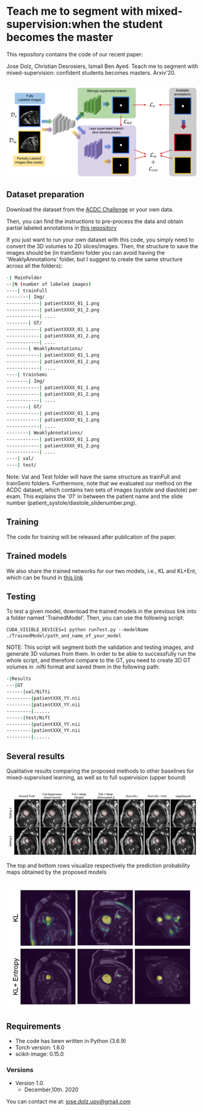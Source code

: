 # Teach me to segment with mixed-supervision:when the student becomes the master

This repository contains the code of our recent paper: 

Jose Dolz, Christian Desrosiers, Ismail Ben Ayed. Teach me to segment with mixed-supervision: confident students becomes masters. Arxiv'20.


<br>
<img src="https://github.com/josedolz/MSL-student-becomes-master/blob/master/Images/IPMI-2021.png" />
<br>



## Dataset preparation

Download the dataset from the [ACDC Challenge](https://www.creatis.insa-lyon.fr/Challenge/acdc/) or your own data.

Then, you can find the instructions to pre-process the data and obtain partial labeled annotations in [this repository](https://github.com/LIVIAETS/SizeLoss_WSS)



If you just want to run your own dataset with this code, you simply need to convert the 3D volumes to 2D slices/images. Then, the structure to save the images should be (in trainSemi folder you can avoid having the 'WeaklyAnnotations' folder, but I suggest to create the same structure across all the folders):

```bash  
-| MainFolder
--|N (number of labeled images)
----| trainFull
--------| Img/
------------| patientXXXX_01_1.png
------------| patientXXXX_01_2.png
------------| ....
--------| GT/
------------| patientXXXX_01_1.png
------------| patientXXXX_01_2.png
------------| ....
--------| WeaklyAnnotations/
------------| patientXXXX_01_1.png
------------| patientXXXX_01_2.png
------------| ....
----| trainSemi
--------| Img/
------------| patientXXXX_01_1.png
------------| patientXXXX_01_2.png
------------| ....
--------| GT/
------------| patientXXXX_01_1.png
------------| patientXXXX_01_2.png
------------| ....
--------| WeaklyAnnotations/
------------| patientXXXX_01_1.png
------------| patientXXXX_01_2.png
------------| ....
----| val/
----| test/
```

Note: Val and Test folder will have the same structure as trainFull and trainSemi folders. Furthermore, note that we evaluated our method on the ACDC dataset, which contains two sets of images (systole and diastole) per exam. This explains the '_01_' in between the patient name and the slide number (patient_systole/diastole_slidenumber.png).

  
## Training 

The code for training will be released after publication of the paper.

## Trained models

We also share the trained networks for our two models, i.e., KL and KL+Ent, which can be found in [this link](https://drive.google.com/drive/folders/1CtyaAcg_-8zIxzzIcnuxD35iGbvEs52q?usp=sharing)


## Testing 

To test a given model, download the trained models in the previous link into a folder named 'TrainedModel'. Then, you can use the following script:

```
CUDA_VISIBLE_DEVICES=1 python runTest.py --modelName ./TrainedModel/path_and_name_of_your_model
```

NOTE: This script will segment both the validation and testing images, and generate 3D volumes from them. In order to be able to successfully run the whole script, and therefore compare to the GT, you need to create 3D GT volumes in .nifti format and saved them in the following path:

```bash  
-|Results
---|GT
------|val/Nifti
---------|patientXXX_YY.nii
---------|patientXXX_YY.nii
---------|......
------|test/Nift
---------|patientXXX_YY.nii
---------|patientXXX_YY.nii
---------|......
```

## Several results

Qualitative results comparing the proposed methods to other baselines for mixed-supervised learning, as well as to full supervision (upper bound) 

<br>
<img src="https://github.com/josedolz/MSL-student-becomes-master/blob/master/Images/IPMI-1.png" />
<br>

The top and bottom rows visualize respectively the prediction probability maps obtained by the proposed models

<br>
<img src="https://github.com/josedolz/MSL-student-becomes-master/blob/master/Images/IPMI-Entropy.png" />
<br>



## Requirements

- The code has been written in Python (3.6.9)
- Torch version: 1.6.0
- scikit-image: 0.15.0

### Versions
- Version 1.0. 
  * December,10th. 2020
   

You can contact me at: jose.dolz.upv@gmail.com